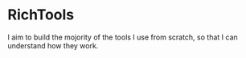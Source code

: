 # RichTools
I aim to build the mojority of the tools I use from scratch, so that I can understand how they work.
